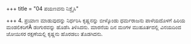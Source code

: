+++
title = "04 ಪಯಣವನು ನಿಶ್ಚೈಸಿ"

+++
4. ಪ್ರಯಾಣ ಮಾಡುವುದನ್ನು ನಿರ್ಧರಿಸಿ ಕೃಷ್ಣನನ್ನು ಬೀಳ್ಕೊಂಡು ಧರ್ಮರಾಜನು ಪಾಳೆಯದೊಳಗೆ ಹಿರಿಯ ಮಂಡಲಿಕರಿಗೆÀ ಡಂಗುರವನ್ನು ಹೊಡೆಸಿ ತಿಳಿಸಿದನು. ಮಾರನೆಯ ದಿನ ಮಂಗಳ ಮುಹೂರ್ತದಲ್ಲಿ ವಿನಯದಿಂದ ಜೋಯಿಸರ ರಕ್ಷಣೆಯಲ್ಲಿ ಕೃಷ್ಣನು ಹೊರಡಲು ತೊಡಗಿದನು.